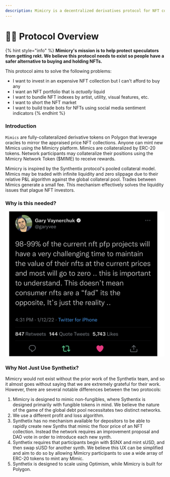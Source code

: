 ```yaml
---
description: Mimicry is a decentralized derivatives protocol for NFT collections.
---
```


# 👨🏫 Protocol Overview

{% hint style="info" %}
**Mimicry's mission is to help protect speculators from getting rekt. We believe this protocol needs to exist so people have a safer alternative to buying and holding NFTs.**

This protocol aims to solve the following problems:

* I want to invest in an expensive NFT collection but I can't afford to buy any
* I want an NFT portfolio that is _actually_ liquid
* I want to bundle NFT indexes by artist, utility, visual features, etc.
* I want to short the NFT market
* I want to build trade bots for NFTs using social media sentiment indicators
{% endhint %}

### Introduction

`Mimics` are fully-collateralized derivative tokens on Polygon that leverage oracles to mirror the appraised price NFT collections. Anyone can mint new Mimics using the Mimicry platform. Mimics are collateralized by ERC-20 tokens. Network participants may collateralize their positions using the Mimicry Network Token ($MIME) to receive rewards.

Mimicry is inspired by the Synthentix protocol's pooled collateral model. Mimics may be traded with infinite liquidity and zero slippage due to their relative P\&L algorithm against the global collateral pool. Trades between Mimics generate a small fee. This mechanism effectively solves the liquidity issues that plague NFT investors.

### Why is this needed?

![Gary V on NFTs](<.gitbook/assets/GaryVee on NFTs (1).png>)

### Why Not Just Use Synthetix?

Mimicry would not exist without the prior work of the Synthetix team, and so it almost goes without saying that we are extremely grateful for their work. However, there are several notable differences between the two protocols:

1. Mimicry is designed to mimic non-fungibles, where Sythentix is designed primarily with fungible tokens in mind. We believe the nature of the game of the global debt pool necessitates two distinct networks.
2. We use a different profit and loss algorithm.
3. Synthetix has no mechanism available for depositors to be able to rapidly create new Synths that mimic the floor price of an NFT collection. Instead the network requires an improvement proposal and DAO vote in order to introduce each new synth.
4. Synthetix requires that participants begin with $SNX and mint sUSD, and then swap sUSD for another synth. We believe this UX can be simplified and aim to do so by allowing Mimicry participants to use a wide array of ERC-20 tokens to mint any Mimic.
5. Synthetix is designed to scale using Optimism, while Mimicry is built for Polygon.
